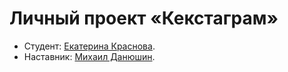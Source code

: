 # Личный проект «Кекстаграм»

* Студент: [Екатерина Краснова](https://up.htmlacademy.ru/javascript-individual/2/user/1982699).
* Наставник: [Михаил Данюшин](https://htmlacademy.ru/profile/id225742).
